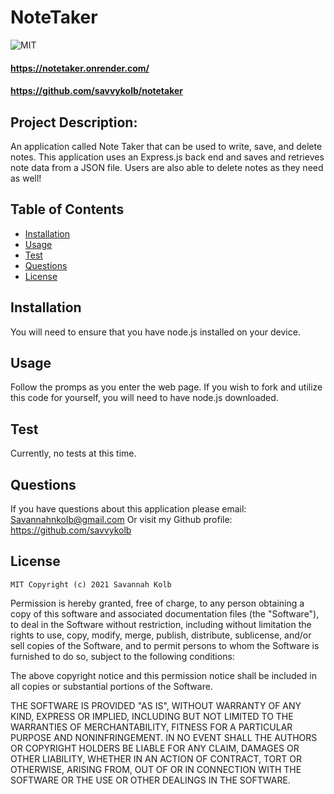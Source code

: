 # NoteTaker

![MIT](https://img.shields.io/badge/license-MIT-brightgreen)

#### https://notetaker.onrender.com/

#### https://github.com/savvykolb/notetaker

## Project Description:

An application called Note Taker that can be used to write, save, and delete notes. This application uses an Express.js back end and saves and retrieves note data from a JSON file. Users are also able to delete notes as they need as well!

## Table of Contents

- [Installation](#installation)
- [Usage](#usage)
- [Test](#test)
- [Questions](#questions)
- [License](#license)

## Installation

You will need to ensure that you have node.js installed on your device.

## Usage

Follow the promps as you enter the web page. If you wish to fork and utilize this code for yourself, you will need to have node.js downloaded.

## Test

Currently, no tests at this time.

## Questions

If you have questions about this application please email: Savannahnkolb@gmail.com
Or visit my Github profile: https://github.com/savvykolb

## License

    MIT Copyright (c) 2021 Savannah Kolb

Permission is hereby granted, free of charge, to any person obtaining a copy
of this software and associated documentation files (the "Software"), to deal
in the Software without restriction, including without limitation the rights
to use, copy, modify, merge, publish, distribute, sublicense, and/or sell
copies of the Software, and to permit persons to whom the Software is
furnished to do so, subject to the following conditions:

The above copyright notice and this permission notice shall be included in all
copies or substantial portions of the Software.

THE SOFTWARE IS PROVIDED "AS IS", WITHOUT WARRANTY OF ANY KIND, EXPRESS OR
IMPLIED, INCLUDING BUT NOT LIMITED TO THE WARRANTIES OF MERCHANTABILITY,
FITNESS FOR A PARTICULAR PURPOSE AND NONINFRINGEMENT. IN NO EVENT SHALL THE
AUTHORS OR COPYRIGHT HOLDERS BE LIABLE FOR ANY CLAIM, DAMAGES OR OTHER
LIABILITY, WHETHER IN AN ACTION OF CONTRACT, TORT OR OTHERWISE, ARISING FROM,
OUT OF OR IN CONNECTION WITH THE SOFTWARE OR THE USE OR OTHER DEALINGS IN THE
SOFTWARE.

